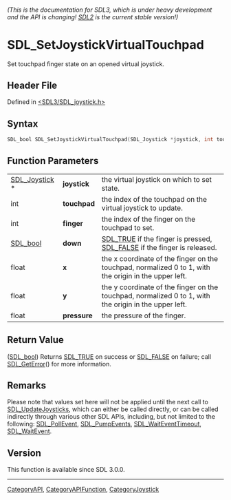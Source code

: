 ###### (This is the documentation for SDL3, which is under heavy development and the API is changing! [SDL2](https://wiki.libsdl.org/SDL2/) is the current stable version!)
# SDL_SetJoystickVirtualTouchpad

Set touchpad finger state on an opened virtual joystick.

## Header File

Defined in [<SDL3/SDL_joystick.h>](https://github.com/libsdl-org/SDL/blob/main/include/SDL3/SDL_joystick.h)

## Syntax

```c
SDL_bool SDL_SetJoystickVirtualTouchpad(SDL_Joystick *joystick, int touchpad, int finger, SDL_bool down, float x, float y, float pressure);
```

## Function Parameters

|                                |              |                                                                                                       |
| ------------------------------ | ------------ | ----------------------------------------------------------------------------------------------------- |
| [SDL_Joystick](SDL_Joystick) * | **joystick** | the virtual joystick on which to set state.                                                           |
| int                            | **touchpad** | the index of the touchpad on the virtual joystick to update.                                          |
| int                            | **finger**   | the index of the finger on the touchpad to set.                                                       |
| [SDL_bool](SDL_bool)           | **down**     | [SDL_TRUE](SDL_TRUE) if the finger is pressed, [SDL_FALSE](SDL_FALSE) if the finger is released.      |
| float                          | **x**        | the x coordinate of the finger on the touchpad, normalized 0 to 1, with the origin in the upper left. |
| float                          | **y**        | the y coordinate of the finger on the touchpad, normalized 0 to 1, with the origin in the upper left. |
| float                          | **pressure** | the pressure of the finger.                                                                           |

## Return Value

([SDL_bool](SDL_bool)) Returns [SDL_TRUE](SDL_TRUE) on success or
[SDL_FALSE](SDL_FALSE) on failure; call [SDL_GetError](SDL_GetError)() for
more information.

## Remarks

Please note that values set here will not be applied until the next call to
[SDL_UpdateJoysticks](SDL_UpdateJoysticks), which can either be called
directly, or can be called indirectly through various other SDL APIs,
including, but not limited to the following:
[SDL_PollEvent](SDL_PollEvent), [SDL_PumpEvents](SDL_PumpEvents),
[SDL_WaitEventTimeout](SDL_WaitEventTimeout),
[SDL_WaitEvent](SDL_WaitEvent).

## Version

This function is available since SDL 3.0.0.

----
[CategoryAPI](CategoryAPI), [CategoryAPIFunction](CategoryAPIFunction), [CategoryJoystick](CategoryJoystick)

